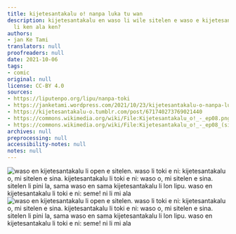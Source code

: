 ```yaml
---
title: kijetesantakalu o! nanpa luka tu wan
description: kijetesantakalu en waso li wile sitelen e waso e kijetesantakalu. ona
  li ken ala ken?
authors:
- jan Ke Tami
translators: null
proofreaders: null
date: 2021-10-06
tags:
- comic
original: null
license: CC-BY 4.0
sources:
- https://liputenpo.org/lipu/nanpa-toki
- https://janketami.wordpress.com/2021/10/23/kijetesantakalu-o-nanpa-luka-tu-wan/
- https://kijetesantakalu-o.tumblr.com/post/671740273769021440
- https://commons.wikimedia.org/wiki/File:Kijetesantakalu_o!_-_ep08.png
- https://commons.wikimedia.org/wiki/File:Kijetesantakalu_o!_-_ep08_(sitelen_pona).png
archives: null
preprocessing: null
accessibility-notes: null
notes: null
---
```


![waso en kijetesantakalu li open e sitelen. waso li toki e ni: kijetesantakalu o, mi sitelen e sina. kijetesantakalu li toki e ni: waso o, mi sitelen e sina. sitelen li pini la, sama waso en  sama kijetesantakalu li lon lipu. waso en kijetesantakalu li toki e ni: seme! ni li mi ala](https://upload.wikimedia.org/wikipedia/commons/2/2b/Kijetesantakalu_o%21_-_ep08.png)
![waso en kijetesantakalu li open e sitelen. waso li toki e ni: kijetesantakalu o, mi sitelen e sina. kijetesantakalu li toki e ni: waso o, mi sitelen e sina. sitelen li pini la, sama waso en  sama kijetesantakalu li lon lipu. waso en kijetesantakalu li toki e ni: seme! ni li mi ala](https://upload.wikimedia.org/wikipedia/commons/6/6c/Kijetesantakalu_o%21_-_ep08_%28sitelen_pona%29.png)